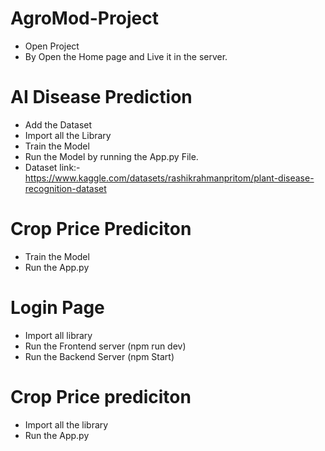 # AgroMod-Project
- Open Project
- By Open the Home page and Live it in the server.

# AI Disease Prediction
- Add the Dataset
- Import all the Library
- Train the Model
- Run the Model by running the App.py File.
- Dataset link:- https://www.kaggle.com/datasets/rashikrahmanpritom/plant-disease-recognition-dataset

# Crop Price Prediciton
- Train the Model
- Run the App.py

# Login Page
- Import all library
- Run the Frontend server (npm run dev)
- Run the Backend Server (npm Start)

# Crop Price prediciton
-  Import all the library
-  Run the App.py
